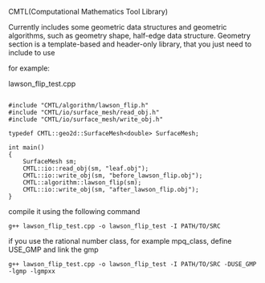 CMTL(Computational Mathematics Tool Library)

Currently includes some geometric data structures and geometric algorithms, such as geometry shape, half-edge data structure. 
Geometry section is a template-based and header-only library, that you just need to include to use

for example:

lawson_flip_test.cpp
```

#include "CMTL/algorithm/lawson_flip.h"
#include "CMTL/io/surface_mesh/read_obj.h"
#include "CMTL/io/surface_mesh/write_obj.h"

typedef CMTL::geo2d::SurfaceMesh<double> SurfaceMesh;

int main()
{
    SurfaceMesh sm;
    CMTL::io::read_obj(sm, "leaf.obj");
    CMTL::io::write_obj(sm, "before_lawson_flip.obj");
    CMTL::algorithm::lawson_flip(sm);
    CMTL::io::write_obj(sm, "after_lawson_flip.obj");
}

```
compile it using the following command

`
g++ lawson_flip_test.cpp -o lawson_flip_test -I PATH/TO/SRC
`

if you use the rational number class, for example mpq_class, define USE_GMP and link the gmp

`
g++ lawson_flip_test.cpp -o lawson_flip_test -I PATH/TO/SRC -DUSE_GMP -lgmp -lgmpxx
`
